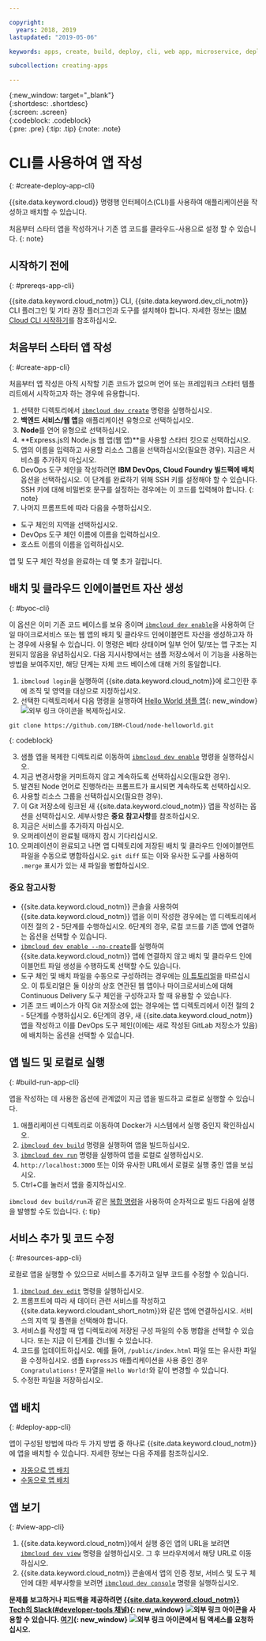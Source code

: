 ```yaml
---

copyright:
  years: 2018, 2019
lastupdated: "2019-05-06"

keywords: apps, create, build, deploy, cli, web app, microservice, deploy cli, build app local, developer tools, ibmcloud dev create

subcollection: creating-apps

---
```


{:new_window: target="_blank"}  
{:shortdesc: .shortdesc}  
{:screen: .screen}  
{:codeblock: .codeblock}  
{:pre: .pre}
{:tip: .tip}
{:note: .note}

# CLI를 사용하여 앱 작성
{: #create-deploy-app-cli}

{{site.data.keyword.cloud}} 명령행 인터페이스(CLI)를 사용하여 애플리케이션을 작성하고 배치할 수 있습니다. 

처음부터 스타터 앱을 작성하거나 기존 앱 코드를 클라우드-사용으로 설정 할 수 있습니다. 
{: note}

## 시작하기 전에
{: #prereqs-app-cli}

{{site.data.keyword.cloud_notm}} CLI, {{site.data.keyword.dev_cli_notm}} CLI 플러그인 및 기타 권장 플러그인과 도구를 설치해야 합니다. 자세한 정보는 [IBM Cloud CLI 시작하기](/docs/cli?topic=cloud-cli-ibmcloud-cli)를 참조하십시오. 

## 처음부터 스타터 앱 작성
{: #create-app-cli}

처음부터 앱 작성은 아직 시작할 기존 코드가 없으며 언어 또는 프레임워크 스타터 템플리트에서 시작하고자 하는 경우에 유용합니다.

1. 선택한 디렉토리에서 [`ibmcloud dev create`](/docs/cli/idt?topic=cloud-cli-idt-cli#create) 명령을 실행하십시오.
2. **백엔드 서비스/웹 앱**을 애플리케이션 유형으로 선택하십시오.
3. **Node**를 언어 유형으로 선택하십시오.
4. **Express.js의 Node.js 웹 앱(웹 앱)**을 사용할 스타터 킷으로 선택하십시오.
5. 앱의 이름을 입력하고 사용할 리소스 그룹을 선택하십시오(필요한 경우). 지금은 서비스를 추가하지 마십시오.
6. DevOps 도구 체인을 작성하려면 **IBM DevOps, Cloud Foundry 빌드팩에 배치** 옵션을 선택하십시오. 이 단계를 완료하기 위해 SSH 키를 설정해야 할 수 있습니다.
  SSH 키에 대해 비밀번호 문구를 설정하는 경우에는 이 코드를 입력해야 합니다.
  {: note}
7. 나머지 프롬프트에 따라 다음을 수행하십시오.
  * 도구 체인의 지역을 선택하십시오.
  * DevOps 도구 체인 이름에 이름을 입력하십시오.
  * 호스트 이름의 이름을 입력하십시오.

앱 및 도구 체인 작성을 완료하는 데 몇 초가 걸립니다.

## 배치 및 클라우드 인에이블먼트 자산 생성
{: #byoc-cli}

이 옵션은 이미 기존 코드 베이스를 보유 중이며 [`ibmcloud dev enable`](/docs/cli/idt?topic=cloud-cli-idt-cli#enable)을 사용하여 단일 마이크로서비스 또는 웹 앱의 배치 및 클라우드 인에이블먼트 자산을 생성하고자 하는 경우에 사용될 수 있습니다. 이 명령은 베타 상태이며 일부 언어 및/또는 앱 구조는 지원되지 않음을 유념하십시오. 다음 지시사항에서는 샘플 저장소에서 이 기능을 사용하는 방법을 보여주지만, 해당 단계는 자체 코드 베이스에 대해 거의 동일합니다.

1. `ibmcloud login`을 실행하여 {{site.data.keyword.cloud_notm}}에 로그인한 후에 조직 및 영역을 대상으로 지정하십시오.
2. 선택한 디렉토리에서 다음 명령을 실행하여 [Hello World 샘플 앱](https://github.com/IBM-Cloud/node-helloworld){: new_window} ![외부 링크 아이콘](../icons/launch-glyph.svg "외부 링크 아이콘")을 복제하십시오.

  ```
  git clone https://github.com/IBM-Cloud/node-helloworld.git
  ```
  {: codeblock}

3. 샘플 앱을 복제한 디렉토리로 이동하여 [`ibmcloud dev enable`](/docs/cli/idt?topic=cloud-cli-idt-cli#enable) 명령을 실행하십시오.
4. 지금 변경사항을 커미트하지 않고 계속하도록 선택하십시오(필요한 경우).
5. 발견된 Node 언어로 진행하라는 프롬프트가 표시되면 계속하도록 선택하십시오.
6. 사용할 리소스 그룹을 선택하십시오(필요한 경우). 
7. 이 Git 저장소에 링크된 새 {{site.data.keyword.cloud_notm}} 앱을 작성하는 옵션을 선택하십시오. 세부사항은 **중요 참고사항**를 참조하십시오.
8. 지금은 서비스를 추가하지 마십시오.
9. 오퍼레이션이 완료될 때까지 잠시 기다리십시오. 
10. 오퍼레이션이 완료되고 나면 앱 디렉토리에 저장된 배치 및 클라우드 인에이블먼트 파일을 수동으로 병합하십시오. `git diff` 또는 이와 유사한 도구를 사용하여 `.merge` 표시가 있는 새 파일을 병합하십시오.

### 중요 참고사항
 - {{site.data.keyword.cloud_notm}} 콘솔을 사용하여 {{site.data.keyword.cloud_notm}} 앱을 이미 작성한 경우에는 앱 디렉토리에서 이전 절의 2 - 5단계를 수행하십시오. 6단계의 경우, 로컬 코드를 기존 앱에 연결하는 옵션을 선택할 수 있습니다.
 - [`ibmcloud dev enable --no-create`](/docs/cli/idt?topic=cloud-cli-idt-cli#enable)를 실행하여 {{site.data.keyword.cloud_notm}} 앱에 연결하지 않고 배치 및 클라우드 인에이블먼트 파일 생성을 수행하도록 선택할 수도 있습니다.
 - 도구 체인 및 배치 파일을 수동으로 구성하려는 경우에는 [이 튜토리얼](/docs/apps/tutorials?topic=creating-apps-tutorial-byoc-kube)을 따르십시오. 이 튜토리얼은 둘 이상의 상호 연관된 웹 앱이나 마이크로서비스에 대해 Continuous Delivery 도구 체인을 구성하고자 할 때 유용할 수 있습니다.
 - 기존 코드 베이스가 아직 Git 저장소에 없는 경우에는 앱 디렉토리에서 이전 절의 2 - 5단계를 수행하십시오. 6단계의 경우, 새 {{site.data.keyword.cloud_notm}} 앱을 작성하고 이를 DevOps 도구 체인(이에는 새로 작성된 GitLab 저장소가 있음)에 배치하는 옵션을 선택할 수 있습니다.

## 앱 빌드 및 로컬로 실행
{: #build-run-app-cli}

앱을 작성하는 데 사용한 옵션에 관계없이 지금 앱을 빌드하고 로컬로 실행할 수 있습니다.

1. 애플리케이션 디렉토리로 이동하여 Docker가 시스템에서 실행 중인지 확인하십시오.
2. [`ibmcloud dev build`](/docs/cli/idt?topic=cloud-cli-idt-cli#build) 명령을 실행하여 앱을 빌드하십시오.
3. [`ibmcloud dev run`](/docs/cli/idt?topic=cloud-cli-idt-cli#run) 명령을 실행하여 앱을 로컬로 실행하십시오.
4. `http://localhost:3000` 또는 이와 유사한 URL에서 로컬로 실행 중인 앱을 보십시오.
5. Ctrl+C를 눌러서 앱을 중지하십시오.

`ibmcloud dev build/run`과 같은 [복합 명령](/docs/cli/idt?topic=cloud-cli-idt-cli#compound)을 사용하여 순차적으로 빌드 다음에 실행을 발행할 수도 있습니다.
{: tip}

## 서비스 추가 및 코드 수정
{: #resources-app-cli}

로컬로 앱을 실행할 수 있으므로 서비스를 추가하고 일부 코드를 수정할 수 있습니다. 

1. [`ibmcloud dev edit`](/docs/cli/idt?topic=cloud-cli-idt-cli#edit) 명령을 실행하십시오.
2. 프롬프트에 따라 새 데이터 관련 서비스를 작성하고 {{site.data.keyword.cloudant_short_notm}}와 같은 앱에 연결하십시오. 서비스의 지역 및 플랜을 선택해야 합니다.
3. 서비스를 작성할 때 앱 디렉토리에 저장된 구성 파일의 수동 병합을 선택할 수 있습니다. 또는 지금 이 단계를 건너뛸 수 있습니다.
4. 코드를 업데이트하십시오. 예를 들어, `/public/index.html` 파일 또는 유사한 파일을 수정하십시오. 샘플 `ExpressJS` 애플리케이션을 사용 중인 경우 `Congratulations!` 문자열을 `Hello World!`와 같이 변경할 수 있습니다.
5. 수정한 파일을 저장하십시오.

## 앱 배치
{: #deploy-app-cli}

앱이 구성된 방법에 따라 두 가지 방법 중 하나로 {{site.data.keyword.cloud_notm}}에 앱을 배치할 수 있습니다. 자세한 정보는 다음 주제를 참조하십시오.

* [자동으로 앱 배치](/docs/apps?topic=creating-apps-deploy-cli-auto)
* [수동으로 앱 배치](/docs/apps?topic=creating-apps-deploy-cli-manual)

## 앱 보기
{: #view-app-cli}

1. {{site.data.keyword.cloud_notm}}에서 실행 중인 앱의 URL을 보려면 [`ibmcloud dev view`](/docs/cli/idt?topic=cloud-cli-idt-cli#view) 명령을 실행하십시오. 그 후 브라우저에서 해당 URL로 이동하십시오.
2. {{site.data.keyword.cloud_notm}} 콘솔에서 앱의 인증 정보, 서비스 및 도구 체인에 대한 세부사항을 보려면 [`ibmcloud dev console`](/docs/cli/idt?topic=cloud-cli-idt-cli#console) 명령을 실행하십시오. 

**문제를 보고하거나 피드백을 제공하려면 [{{site.data.keyword.cloud_notm}} Tech의 Slack(#developer-tools 채널)](https://ibm-cloud-tech.slack.com/){: new_window} ![외부 링크 아이콘](../icons/launch-glyph.svg "외부 링크 아이콘")을 사용할 수 있습니다. [여기](https://slack-invite-ibm-cloud-tech.mybluemix.net/){: new_window} ![외부 링크 아이콘](../icons/launch-glyph.svg "외부 링크 아이콘")에서 팀 액세스를 요청하십시오.**
